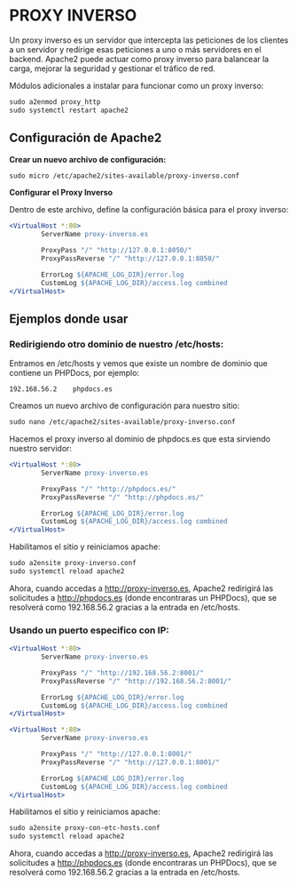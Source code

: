 # PROXY INVERSO

Un proxy inverso es un servidor que intercepta las peticiones de los clientes a un servidor y redirige esas peticiones a uno o más servidores en el backend. Apache2 puede actuar como proxy inverso para balancear la carga, mejorar la seguridad y gestionar el tráfico de red.


Módulos adicionales a instalar para funcionar como un proxy inverso:

```apache
sudo a2enmod proxy_http
sudo systemctl restart apache2
```

## Configuración de Apache2

**Crear un nuevo archivo de configuración:**

```apache
sudo micro /etc/apache2/sites-available/proxy-inverso.conf
```

**Configurar el Proxy Inverso**

Dentro de este archivo, define la configuración básica para el proxy inverso:

```apache
<VirtualHost *:80>
        ServerName proxy-inverso.es

        ProxyPass "/" "http://127.0.0.1:8050/"
        ProxyPassReverse "/" "http://127.0.0.1:8050/"

        ErrorLog ${APACHE_LOG_DIR}/error.log
        CustomLog ${APACHE_LOG_DIR}/access.log combined
</VirtualHost>
```

## Ejemplos donde usar

### Redirigiendo otro dominio de nuestro /etc/hosts:

Entramos en /etc/hosts y vemos que existe un nombre de dominio que contiene un PHPDocs, por ejemplo:

`192.168.56.2    phpdocs.es`

Creamos un nuevo archivo de configuración para nuestro sitio:
```apache
sudo nano /etc/apache2/sites-available/proxy-inverso.conf
```

Hacemos el proxy inverso al dominio de phpdocs.es que esta sirviendo nuestro servidor:

```apache
<VirtualHost *:80>
        ServerName proxy-inverso.es

        ProxyPass "/" "http://phpdocs.es/"
        ProxyPassReverse "/" "http://phpdocs.es/"

        ErrorLog ${APACHE_LOG_DIR}/error.log
        CustomLog ${APACHE_LOG_DIR}/access.log combined
</VirtualHost>
```
Habilitamos el sitio y reiniciamos apache:

```apache
sudo a2ensite proxy-inverso.conf
sudo systemctl reload apache2
```

Ahora, cuando accedas a http://proxy-inverso.es, Apache2 redirigirá las solicitudes a http://phpdocs.es (donde encontraras un PHPDocs), que se resolverá como 192.168.56.2 gracias a la entrada en /etc/hosts.


### Usando un puerto especifico con IP:



```apache
<VirtualHost *:80>
        ServerName proxy-inverso.es

        ProxyPass "/" "http://192.168.56.2:8001/"
        ProxyPassReverse "/" "http://192.168.56.2:8001/"

        ErrorLog ${APACHE_LOG_DIR}/error.log
        CustomLog ${APACHE_LOG_DIR}/access.log combined
</VirtualHost>
```

```apache
<VirtualHost *:80>
        ServerName proxy-inverso.es

        ProxyPass "/" "http://127.0.0.1:8001/"
        ProxyPassReverse "/" "http://127.0.0.1:8001/"

        ErrorLog ${APACHE_LOG_DIR}/error.log
        CustomLog ${APACHE_LOG_DIR}/access.log combined
</VirtualHost>
```
Habilitamos el sitio y reiniciamos apache:

```apache
sudo a2ensite proxy-con-etc-hosts.conf
sudo systemctl reload apache2
```

Ahora, cuando accedas a http://proxy-inverso.es, Apache2 redirigirá las solicitudes a http://phpdocs.es (donde encontraras un PHPDocs), que se resolverá como 192.168.56.2 gracias a la entrada en /etc/hosts.